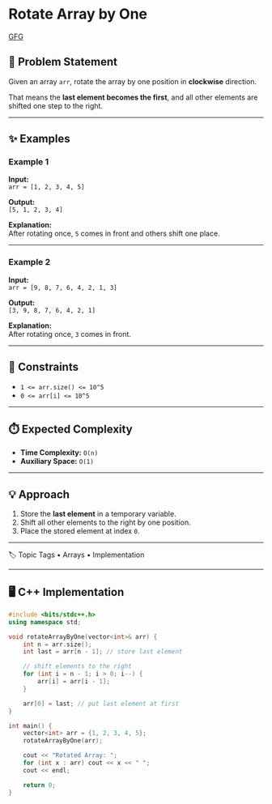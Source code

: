 # Rotate Array by One

[GFG](https://www.geeksforgeeks.org/problems/cyclically-rotate-an-array-by-one2614/1)

## 📌 Problem Statement
Given an array `arr`, rotate the array by one position in **clockwise** direction.  

That means the **last element becomes the first**, and all other elements are shifted one step to the right.

---

## ✨ Examples

### Example 1
**Input:**  
`arr = [1, 2, 3, 4, 5]`  

**Output:**  
`[5, 1, 2, 3, 4]`  

**Explanation:**  
After rotating once, `5` comes in front and others shift one place.

---

### Example 2
**Input:**  
`arr = [9, 8, 7, 6, 4, 2, 1, 3]`  

**Output:**  
`[3, 9, 8, 7, 6, 4, 2, 1]`  

**Explanation:**  
After rotating once, `3` comes in front.

---

## 🎯 Constraints
- `1 <= arr.size() <= 10^5`  
- `0 <= arr[i] <= 10^5`

---

## ⏱️ Expected Complexity
- **Time Complexity:** `O(n)`  
- **Auxiliary Space:** `O(1)`

---

## 💡 Approach
1. Store the **last element** in a temporary variable.  
2. Shift all other elements to the right by one position.  
3. Place the stored element at index `0`.  

---

🏷️ Topic Tags
	•	Arrays
	•	Implementation

---

## 🖥️ C++ Implementation

```cpp
#include <bits/stdc++.h>
using namespace std;

void rotateArrayByOne(vector<int>& arr) {
    int n = arr.size();
    int last = arr[n - 1]; // store last element

    // shift elements to the right
    for (int i = n - 1; i > 0; i--) {
        arr[i] = arr[i - 1];
    }

    arr[0] = last; // put last element at first
}

int main() {
    vector<int> arr = {1, 2, 3, 4, 5};
    rotateArrayByOne(arr);

    cout << "Rotated Array: ";
    for (int x : arr) cout << x << " ";
    cout << endl;

    return 0;
}